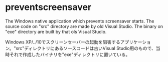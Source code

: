# preventscreensaver
The Windows native application which prevents screensaver starts. The source code on "src" directory are made by old Visual Studio. The binary on "exe" directory are built by that ols Visual Studio. 

Windows XP/../10でスクリーンセーバーの起動を阻害するアプリケーション。"src"ディレクトリにあるソースコードは古いVisual Studio用のもので、当時それで作成したバイナリを"exe"ディレクトリに置いている。
